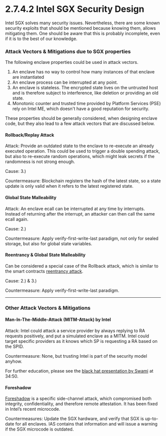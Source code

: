 # 2.7.4.2 Intel SGX Security Design

Intel SGX solves many security issues. Nevertheless, there are some known security exploits that should be mentioned because knowing them, allows mitigating them. One should be aware that this is probably incomplete, even if it is to the best of our knowledge.

### **Attack Vectors & Mitigations due to SGX properties**

The following enclave properties could be used in attack vectors.

1. An enclave has no way to control how many instances of that enclave are instantiated
2. An enclave process can be interrupted at any point.
3. An enclave is stateless. The encrypted state lives on the untrusted host and is therefore subject to interference, like deletion or providing an old state.
4. Monotonic counter and trusted time provided by Platform Services (PSE) rely on Intel ME, which doesn't have a good reputation for security.

These properties should be generally considered, when designing enclave code, but they also lead to a few attack vectors that are discussed below.

#### **Rollback/Replay Attack**

Attack: Provide an outdated state to the enclave to re-execute an already executed operation. This could be used to trigger a double spending attack, but also to re-execute random operations, which might leak secrets if the randomness is not strong enough.

Cause: 3.)

Countermeasure: Blockchain registers the hash of the latest state, so a state update is only valid when it refers to the latest registered state.

#### **Global State Malleability**

Attack: An enclave ecall can be interrupted at any time by interrupts. Instead of returning after the interrupt, an attacker can then call the same ecall again.

Cause: 2.)

Countermeasure: Apply verify-first-write-last paradigm, not only for sealed storage, but also for global state variables.

#### **Reentrancy & Global State Malleability**

Can be considered a special case of the Rollback attack, which is similar to the smart contracts [reentrancy attack](https://medium.com/@gus\_tavo\_guim/reentrancy-attack-on-smart-contracts-how-to-identify-the-exploitable-and-an-example-of-an-attack-4470a2d8dfe4).

Cause: 2.) & 3.)

Countermeasure: Apply verify-first-write-last paradigm.

****

### **Other Attack Vectors & Mitigations**

#### **Man-In-The-Middle-Attack (MITM-Attack) by Intel**

Attack: Intel could attack a service provider by always replying to RA requests positively, and put a simulated enclave as a MITM. Intel could target specific providers as it knows which SP is requesting a RA based on the SPID.

Countermeasure: None, but trusting Intel is part of the security model anyhow.

For further education, please see the [black hat presentation by Swami](https://youtu.be/0ZxBO3vLB-A) at 34:50.

#### **Foreshadow**

[Foreshadow](https://en.wikipedia.org/wiki/Foreshadow) is a specific side-channel attack, which compromised both integrity, confidentiality, and therefore remote attestation. It has been fixed in Intel’s recent microcode.

Countermeasures: Update the SGX hardware, and verify that SGX is up-to-date for all enclaves. IAS contains that information and will issue a warning if the SGX microcode is outdated.
